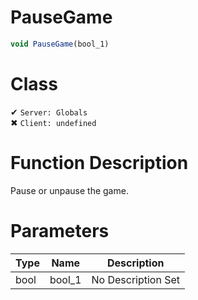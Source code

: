# PauseGame
```js
void PauseGame(bool_1)
```
# Class
✔ `Server: Globals`  
✖ `Client: undefined`  

# Function Description
Pause or unpause the game.
# Parameters
Type|Name|Description
--|--|--
bool|bool_1|No Description Set
